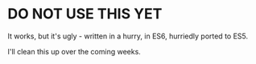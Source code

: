 DO NOT USE THIS YET
===================

It works, but it's ugly - written in a hurry, in ES6, hurriedly ported to ES5.

I'll clean this up over the coming weeks.
